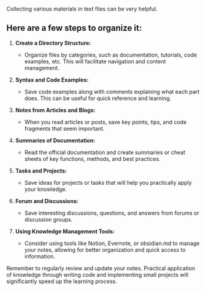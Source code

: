 
Collecting various materials in text files can be very helpful. 
## Here are a few steps to organize it:

1. **Create a Directory Structure:**
    - Organize files by categories, such as documentation, tutorials, code examples, etc. This will facilitate navigation and content management.

2. **Syntax and Code Examples:**
    - Save code examples along with comments explaining what each part does. This can be useful for quick reference and learning.

3. **Notes from Articles and Blogs:**
    - When you read articles or posts, save key points, tips, and code fragments that seem important.

4. **Summaries of Documentation:**
    - Read the official documentation and create summaries or cheat sheets of key functions, methods, and best practices.

5. **Tasks and Projects:**
    - Save ideas for projects or tasks that will help you practically apply your knowledge.

6. **Forum and Discussions:**
    - Save interesting discussions, questions, and answers from forums or discussion groups.

7. **Using Knowledge Management Tools:**
    - Consider using tools like Notion, Evernote, or obsidian.md to manage your notes, allowing for better organization and quick access to information.

Remember to regularly review and update your notes. Practical application of knowledge through writing code and implementing small projects will significantly speed up the learning process.